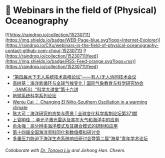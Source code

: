 # 🌊 Webinars in the field of (Physical) Oceanography

[![https://raindrop.io/collection/15230711](https://img.shields.io/badge/WEB-Page-blue.svg?logo=Internet-Explorer)](https://raindrop.io/CXu/webinars-in-the-field-of-physical-oceanography-contact-github-com-chouj-15230711) [![https://raindrop.io/collection/15230711/feed](https://img.shields.io/badge/RSS-Feed-orange.svg?logo=rss)](https://raindrop.io/collection/15230711/feed)

<!-- BLOG-POST-LIST:START -->
- [“第四届水下无人系统技术高峰论坛”——有人/无人协同技术会议](https://mp.weixin.qq.com/s/c5dDkv59RamvuOpUL7fKqA)
- [高树基：海洋氮循环与全球气候变化 | 国际气象教育与科学研究协会（IAMES）“科学大讲堂”第十六讲](https://bulletin.nuist.edu.cn/2021/1129/c1087a186535/page.htm)
- [地球系统科学系列论坛](https://mp.weixin.qq.com/s/HB8txHpFQeU0DrPJBuircw)
- [Wenju Cai ： Changing El Niño-Southern Oscillation in a warming climate](https://aos.fudan.edu.cn/69/fe/c14897a420350/page.htm)
- [陈大可：海洋研究的态势与愿景 | 全球变化科学紫荆论坛第371期](https://mp.weixin.qq.com/s/0o7s19c5nCKj3P6Ak2gFZA)
- [上官明佳 ：单光子激光雷达及其在大气和海洋中的应用](https://mp.weixin.qq.com/s/QM1bSDZA3abzgaRzDvZjiA)
- [俞永强：高分辨率海洋模式及其耦合模式的研制和应用](https://mp.weixin.qq.com/s/cgDn6hIsE1bYt4tPW525xQ)
- [第十四届全国海洋资料同化和数值模拟研讨会](http://www.nmdis.org.cn/c/2021-11-22/76013.shtml)
- [多重压力胁迫下海洋生态系统响应研讨会暨第二届“海星”青年学术论坛](https://mp.weixin.qq.com/s/tEcL_K_j_qoyezAv82R-TA)
<!-- BLOG-POST-LIST:END -->

###### Collaborate with [Dr. Tongya Liu](https://liutongya.github.io/) and Jiehong Han. Cheers.
